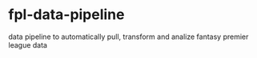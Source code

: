 # fpl-data-pipeline
data pipeline to automatically pull, transform and analize fantasy premier league data
